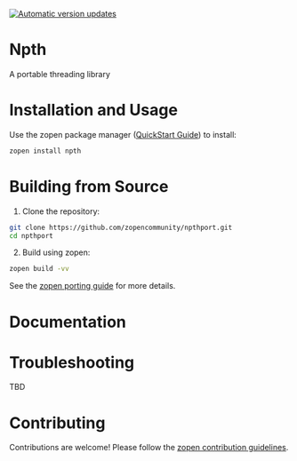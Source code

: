 [![Automatic version updates](https://github.com/ZOSOpenTools/npthport/actions/workflows/bump.yml/badge.svg)](https://github.com/ZOSOpenTools/npthport/actions/workflows/bump.yml)

# Npth

A portable threading library

# Installation and Usage

Use the zopen package manager ([QuickStart Guide](https://zopen.community/#/Guides/QuickStart)) to install:
```bash
zopen install npth
```

# Building from Source

1. Clone the repository:
```bash
git clone https://github.com/zopencommunity/npthport.git
cd npthport
```
2. Build using zopen:
```bash
zopen build -vv
```

See the [zopen porting guide](https://zopen.community/#/Guides/Porting) for more details.

# Documentation


# Troubleshooting
TBD

# Contributing
Contributions are welcome! Please follow the [zopen contribution guidelines](https://github.com/zopencommunity/meta/blob/main/CONTRIBUTING.md).
